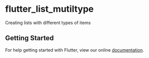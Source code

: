 # flutter_list_mutiltype

Creating lists with different types of items 

## Getting Started

For help getting started with Flutter, view our online
[documentation](https://flutter.io/).
